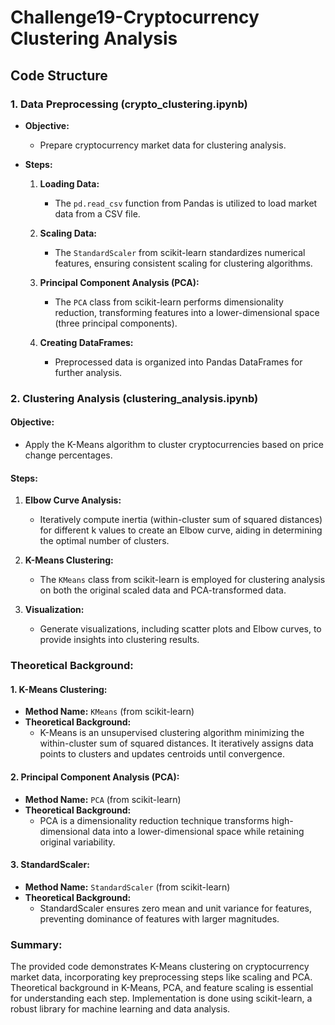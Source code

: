 # Challenge19-Cryptocurrency Clustering Analysis

## Code Structure

### 1. Data Preprocessing (crypto_clustering.ipynb)
- **Objective:**
  - Prepare cryptocurrency market data for clustering analysis.

- **Steps:**
  1. **Loading Data:**
     - The `pd.read_csv` function from Pandas is utilized to load market data from a CSV file.

  2. **Scaling Data:**
     - The `StandardScaler` from scikit-learn standardizes numerical features, ensuring consistent scaling for clustering algorithms.

  3. **Principal Component Analysis (PCA):**
     - The `PCA` class from scikit-learn performs dimensionality reduction, transforming features into a lower-dimensional space (three principal components).

  4. **Creating DataFrames:**
     - Preprocessed data is organized into Pandas DataFrames for further analysis.

### 2. Clustering Analysis (clustering_analysis.ipynb)

#### **Objective:**
- Apply the K-Means algorithm to cluster cryptocurrencies based on price change percentages.

#### **Steps:**
  1. **Elbow Curve Analysis:**
     - Iteratively compute inertia (within-cluster sum of squared distances) for different k values to create an Elbow curve, aiding in determining the optimal number of clusters.

  2. **K-Means Clustering:**
     - The `KMeans` class from scikit-learn is employed for clustering analysis on both the original scaled data and PCA-transformed data.

  3. **Visualization:**
     - Generate visualizations, including scatter plots and Elbow curves, to provide insights into clustering results.

### **Theoretical Background:**

#### **1. K-Means Clustering:**
   - **Method Name:** `KMeans` (from scikit-learn)
   - **Theoretical Background:**
      - K-Means is an unsupervised clustering algorithm minimizing the within-cluster sum of squared distances. It iteratively assigns data points to clusters and updates centroids until convergence.

#### **2. Principal Component Analysis (PCA):**
   - **Method Name:** `PCA` (from scikit-learn)
   - **Theoretical Background:**
      - PCA is a dimensionality reduction technique transforms high-dimensional data into a lower-dimensional space while retaining original variability.

#### **3. StandardScaler:**
   - **Method Name:** `StandardScaler` (from scikit-learn)
   - **Theoretical Background:**
      - StandardScaler ensures zero mean and unit variance for features, preventing dominance of features with larger magnitudes.

### **Summary:**
The provided code demonstrates K-Means clustering on cryptocurrency market data, incorporating key preprocessing steps like scaling and PCA. Theoretical background in K-Means, PCA, and feature scaling is essential for understanding each step. Implementation is done using scikit-learn, a robust library for machine learning and data analysis.



